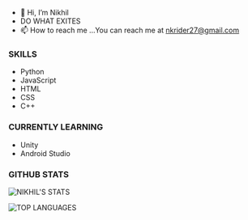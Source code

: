- 👋 Hi, I’m Nikhil 
- DO WHAT EXITES
- 📫 How to reach me ...You can reach me at nkrider27@gmail.com

### SKILLS

- Python
- JavaScript
- HTML
- CSS
- C++
### CURRENTLY LEARNING
- Unity
- Android Studio

### GITHUB STATS

![NIKHIL'S STATS](https://github-readme-stats.vercel.app/api?username=JustNikhill&count_private=true&show_icons=true&theme=radical)


![TOP LANGUAGES](https://github-readme-stats.vercel.app/api/top-langs/?username=JustNikhill&show_icons=true&theme=radical)



<!---
JustNikhill/JustNikhill is a ✨ special ✨ repository because its `README.md` (this file) appears on your GitHub profile.
You can click the Preview link to take a look at your changes.
--->
